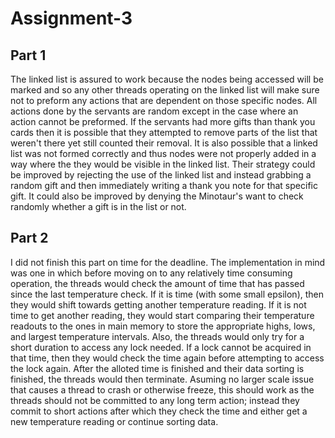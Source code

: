 # Assignment-3

## Part 1

The linked list is assured to work because the nodes being accessed will be marked and so any other threads operating on the linked list will make sure not to preform any actions that are dependent on those specific nodes. All actions done by the servants are random except in the case where an action cannot be preformed. If the servants had more gifts than thank you cards then it is possible that they attempted to remove parts of the list that weren't there yet still counted their removal. It is also possible that a linked list was not formed correctly and thus nodes were not properly added in a way where the they would be visible in the linked list. Their strategy could be improved by rejecting the use of the linked list and instead grabbing a random gift and then immediately writing a thank you note for that specific gift. It could also be improved by denying the Minotaur's want to check randomly whether a gift is in the list or not. 

## Part 2

I did not finish this part on time for the deadline. The implementation in mind was one in which before moving on to any relatively time consuming operation, the threads would check the amount of time that has passed since the last temperature check. If it is time (with some small epsilon), then they would shift towards getting another temperature reading. If it is not time to get another reading, they would start comparing their temperature readouts to the ones in main memory to store the appropriate highs, lows, and largest temperature intervals. Also, the threads would only try for a short duration to access any lock needed. If a lock cannot be acquired in that time, then they would check the time again before attempting to access the lock again. After the alloted time is finished and their data sorting is finished, the threads would then terminate. Asuming no larger scale issue that causes a thread to crash or otherwise freeze, this should work as the threads should not be committed to any long term action; instead they commit to short actions after which they check the time and either get a new temperature reading or continue sorting data.
